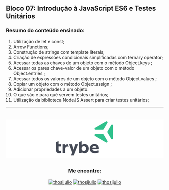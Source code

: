 ## Bloco 07: Introdução à JavaScript ES6 e Testes Unitários

### Resumo do conteúdo ensinado:

1. Utilização de let e const;
2. Arrow Functions;
3. Construção de strings com template literals;
4. Criação de expressões condicionais simplificadas com ternary operator;
5. Acessar todas as chaves de um objeto com o método Object.keys ;
6. Acessar os pares chave-valor de um objeto com o método Object.entries ;
7. Acessar todos os valores de um objeto com o método Object.values ;
8. Copiar um objeto com o método Object.assign ;
9. Adicionar propriedades a um objeto.
10. O que são e para quê servem testes unitários;
11. Utilização da biblioteca NodeJS Assert para criar testes unitários;

---

<h1 align="center">
    <img alt="Trybe" src="https://github.com/thosijulio/trybe-projects/blob/main/trybe-logo.png"/>
</h1>
<h3 align=center>Me encontre:</h3>
<p align=center>
<a href="https://www.linkedin.com/in/thosijulio/" target="blank"><img align="center" src="https://cdn.jsdelivr.net/npm/simple-icons@3.0.1/icons/linkedin.svg" alt="thosijulio" height="20" width="20" /></a>
<a href="https://www.github.com/thosijulio/" target="blank"><img align="center" src="https://cdn.jsdelivr.net/npm/simple-icons@3.0.1/icons/github.svg" alt="thosijulio" height="20" width="20" /></a>
<a href="https://www.instagram.com/thosijulio" target="blank"><img align="center" src="https://cdn.jsdelivr.net/npm/simple-icons@3.0.1/icons/instagram.svg" alt="thosijulio" height="20" width="20" /></a>
</p>
